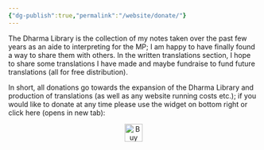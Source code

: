 ```yaml
---
{"dg-publish":true,"permalink":"/website/donate/"}
---
```


The Dharma Library is the collection of my notes taken over the past few years as an aide to interpreting for the MP; I am happy to have finally found a way to share them with others. In the written translations section, I hope to share some translations I have made and maybe fundraise to fund future translations (all for free distribution). 

In short, all donations go towards the expansion of the Dharma Library and production of translations (as well as any website running costs etc.); if you would like to donate at any time please use the widget on bottom right or click here (opens in new tab):
<p align="center"><a href='https://ko-fi.com/D1D01BBNSU' target='_blank'><img height='36' style='border:0px;height:36px;' src='https://storage.ko-fi.com/cdn/kofi5.png?v=6' border='0' alt='Buy Me a Coffee at ko-fi.com' /></a></p>




